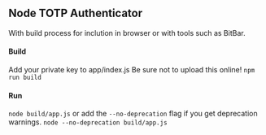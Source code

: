 ## Node TOTP Authenticator
With build process for inclution in browser or with tools such as BitBar.

#### Build
Add your private key to app/index.js
Be sure not to upload this online!
`npm run build`

#### Run
`node build/app.js` or add the `--no-deprecation` flag if you get deprecation warnings. `node --no-deprecation build/app.js`
